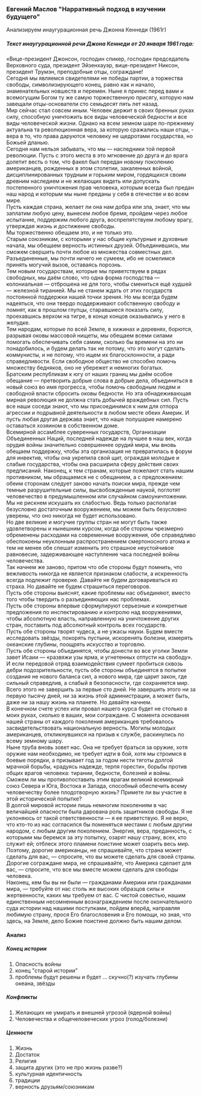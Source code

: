 ### Евгений Маслов "Нарративный подход в изучении будущего"

Анализируем инаугурационная речь Джонна Кеннеди (1961г)

##### Текст инаугурационной речи Джона Кеннеди от 20 января 1961 года:

«Вице-президент Джонсон, господин спикер, господин председатель Верховного суда, президент Эйзенхауэр, вице-президент Никсон, президент Трумэн, преподобные отцы, сограждане!  
Сегодня мы являемся свидетелями не победы партии, а торжества свободы, символизирующего конец, равно как и начало, знаменательных новшеств и перемен. Ныне я принес перед вами и всемогущим Богом ту же самую торжественную присягу, которую нам завещали отцы-основатели сто семьдесят пять лет назад.  
Мир сейчас стал совсем иным. Человек держит в своих бренных руках силу, способную уничтожить все виды человеческой бедности и все виды человеческой жизни. Однако на всем земном шаре по-прежнему актуальна та революционная вера, за которую сражались наши отцы, - вера в то, что права даруются человеку не щедротами государства, но Божьей дланью.  
Сегодня нам нельзя забывать, что мы — наследники той первой революции. Пусть с этого места в это мгновение до друга и до врага долетит весть о том, что факел был передан новому поколению американцев, рожденных в этом столетии, закаленных войной, дисциплинированных трудным и горьким миром, гордящихся своим древним наследием и не желающих видеть или допускать постепенного уничтожения прав человека, которым всегда был предан наш народ и которым мы ныне преданы у себя в отечестве и во всем мире.  
Пусть каждая страна, желает ли она нам добра или зла, знает, что мы заплатим любую цену, вынесем любое бремя, пройдем через любое испытание, поддержим любого друга, воспрепятствуем любому врагу, утверждая жизнь и достижение свободы.  
Мы торжественно обещаем это, и не только это.  
Старым союзникам, с которыми у нас общие культурные и духовные начала, мы обещаем верность истинных друзей. Объединившись, мы сможем свершить почти любое из множества совместных дел. Разъединенные, мы почти ничего не сумеем, ибо не осмелимся принять могучий вызов, оставаясь порознь.  
Тем новым государствам, которые мы приветствуем в рядах свободных, мы даём слово, что одна форма господства — колониальная — отброшена не для того, чтобы смениться ещё худшей — железной тиранией. Мы не станем ждать от этих государств постоянной поддержки нашей точки зрения. Но мы всегда будем надеяться, что они твердо поддерживают собственную свободу и помнят, как в прошлом глупцы, старавшиеся показать силу, проехавшись верхом на тигре, в конце концов оказывались у него в желудке.  
Тем народам, которые по всей Земле, в хижинах и деревнях, борются, разрывая оковы массовой нищеты, мы обещаем всеми силами помогать обеспечивать себя самим, сколько бы времени на это ни понадобилось, и будем делать так не потому, что это могут сделать коммунисты, и не потому, что ищем их благосклонности, а ради справедливости. Если свободное общество не способно помочь множеству бедняков, оно не убережет и немногих богатых.  
Братским республикам к югу от наших границ мы даём особое обещание — претворить добрые слова в добрые дела, объединиться в новый союз во имя прогресса, чтобы помочь свободным людям и свободной власти сбросить оковы бедности. Но эта обнадеживающая мирная революция не должна стать добычей враждебных сил. Пусть все наши соседи знают, что мы присоединимся к ним для отпора агрессии и подрывной деятельности в любом месте обеих Америк. И пусть любая другая держава знает, что наше полушарие намерено оставаться хозяином в собственном доме.  
Всемирной ассамблее суверенных государств, Организации Объединенных Наций, последней надежде на лучшее в наш век, когда орудия войны значительно совершеннее орудий мира, мы вновь обещаем поддержку, чтобы эта организация не превратилась в форум для инвектив, чтобы она укрепила свой щит, ограждая молодые и слабые государства, чтобы она расширила сферу действия своих предписаний. Наконец, к тем странам, которые пожелают стать нашим противником, мы обращаемся не с обещанием, а с предложением: обеим сторонам следует заново начать поиски мира, прежде чем темные разрушительные силы, высвобожденные наукой, поглотят человечество в предумышленном или случайном самоуничтожении.  
Мы не рискнем искушать их слабостью. Ведь только располагая безусловно достаточным вооружением, мы можем быть безусловно уверены, что оно никогда не будет использовано.  
Но две великие и могучие группы стран не могут быть также удовлетворены и нынешним курсом, когда обе стороны чрезмерно обременены расходами на современные вооружения, обе справедливо обеспокоены неуклонным распространением смертоносного атома и тем не менее обе спешат изменить это страшное неустойчивое равновесие, задерживающее наступление часа последней войны человечества.  
Так начнем же заново, притом что обе стороны будут помнить, что вежливость никогда не является признаком слабости, а искренность всегда подлежит проверке. Давайте не будем договариваться из страха. Но давайте не будем страшиться переговоров.  
Пусть обе стороны выяснят, какие проблемы нас объединяют, вместо того чтобы твердить о разъединяющих нас проблемах.  
Пусть обе стороны впервые сформулируют серьезные и конкретные предложения по инспектированию и контролю над вооружениями, чтобы абсолютную власть, направленную на уничтожение других стран, поставить под абсолютный контроль всех государств.  
Пусть обе стороны творят чудеса, а не ужасы науки. Будем вместе исследовать звёзды, покорять пустыни, искоренять болезни, измерять океанские глубины, поощрять искусство и торговлю.  
Пусть обе стороны объединятся, чтобы донести во все уголки Земли завет Исаии — «развяжи узы ярма, и угнетенных отпусти на свободу».  
И если передовой отряд взаимодействия сумеет пробиться сквозь дебри подозрительности, пусть обе стороны объединятся в попытке создания не нового баланса сил, а нового мира, где царит закон, где сильный справедлив, а слабый в безопасности, где сохраняется мир.  
Всего этого не завершить за первые сто дней. Не завершить этого ни за первую тысячу дней, ни за жизнь этой администрации, а может быть, даже ни за нашу жизнь на планете. Но давайте начнем.  
В конечном счете успех или провал нашего курса будет не столько в моих руках, сколько в ваших, мои сограждане. С момента основания нашей страны от каждого поколения американцев требовалось засвидетельствовать национальную верность. Могилы молодых американцев, откликнувшихся на призыв к службе, раскинулись по всему земному шару.  
Ныне труба вновь зовет нас. Она не требует браться за оружие, хотя оружие нам необходимо, не требует идти в бой, хотя мы строимся в боевые порядки, а призывает год за годом нести тяготы долгой мрачной борьбы, «радуясь надежде, терпя горести», борьбы против общих врагов человека: тирании, бедности, болезней и войны.  
Сможем ли мы противопоставить этим врагам великий всемирный союз Севера и Юга, Востока и Запада, способный обеспечить всему человечеству более плодотворную жизнь? Примете ли вы участие в этой исторической попытке?  
В долгой мировой истории лишь немногим поколениям в час величайшей опасности была дарована роль защитников свободы. Я не уклоняюсь от такой ответственности — я ее приветствую. Я не верю, что кто-то из нас согласился бы поменяться местами с любым другим народом, с любым другим поколением. Энергия, вера, преданность, с которыми мы беремся за эту попытку, озарят нашу страну, всех, кто служит ей; отблеск этого пламени поистине может озарить весь мир.  
Поэтому, дорогие американцы, не спрашивайте, что страна может сделать для вас, — спросите, что вы можете сделать для своей страны.  
Дорогие сограждане мира, не спрашивайте, что Америка сделает для вас, — спросите, что все мы вместе можем сделать для свободы человека.  
Наконец, кем бы вы ни были — гражданами Америки или гражданами мира, — требуйте от нас столь же высоких образцов силы и жертвенности, каких мы требуем от вас. С чистой совестью, нашим единственным несомненным вознаграждением после окончательного суда истории над нашими поступками, пойдем вперёд, направляя любимую страну, прося Его благословения и Его помощи, но зная, что здесь, на Земле, дело Божие поистине должно быть нашим делом.

#### Анализ
##### Конец истории
1) Опасность войны
2) конец "старой истории"
3) проблемы будут решены и будет ... скучно(?) изучать глубины океана, звёзды

##### Конфликты
1) Желающих не умирать и внешней угрозой (ядерной войны)
2) Человечества и общечеловеческих угроз (голод/болезни)

##### Ценности
1) Жизнь
2) Достаток
3) Религия
4) защита других (это не про жизнь разве?)
5) культурная идентичность
6) традиции
7) верность друзьям/союзникам



